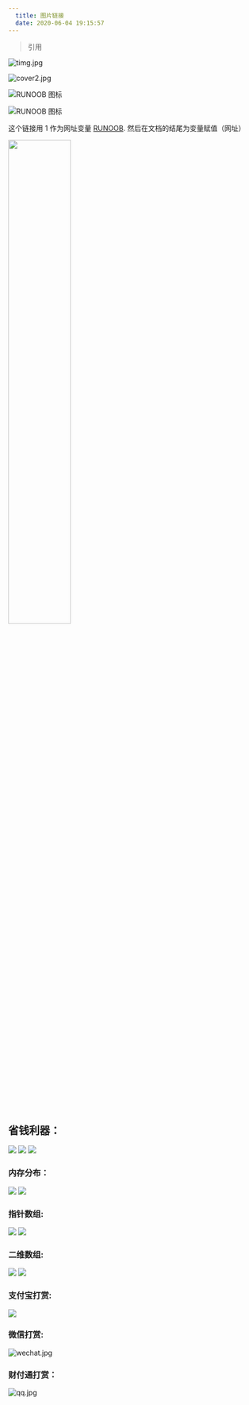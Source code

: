 ```yaml
---
  title: 图片链接
  date: 2020-06-04 19:15:57
---
```


> 引用

![timg.jpg](http://ww1.sinaimg.cn/large/006DnxC4gy1gfgh4gzj60j30hp0hpq44.jpg)

![cover2.jpg](http://ww1.sinaimg.cn/large/006DnxC4gy1gfgh4vouutj33ew1x5whj.jpg)

![RUNOOB 图标](http://static.runoob.com/images/runoob-logo.png)

![RUNOOB 图标](http://static.runoob.com/images/runoob-logo.png "RUNOOB")

这个链接用 1 作为网址变量 [RUNOOB][1].
然后在文档的结尾为变量赋值（网址）

[1]: http://static.runoob.com/images/runoob-logo.png

<img src="http://static.runoob.com/images/runoob-logo.png" width="50%">


## 省钱利器：
![](/hexo-private-blog-website/images/淘宝客14.jpg)
![](/hexo-private-blog-website/images/淘宝客15.jpg)
![](/hexo-private-blog-website/images/淘宝客16.jpg)

### 内存分布：
![](/hexo-private-blog-website/images/内存分布.bmp)
![](/hexo-private-blog-website/images/内存分布.png)
### 指针数组:
![](/hexo-private-blog-website/images/整型指针数组.bmp)
![](/hexo-private-blog-website/images/字符指针数组.bmp)
### 二维数组:
![](/hexo-private-blog-website/images/二维数组.png)
![](/hexo-private-blog-website/images/二维数组1.png)
### 支付宝打赏:
![](/hexo-private-blog-website/images/alipay.jpg)
### 微信打赏:
![wechat.jpg](http://ww1.sinaimg.cn/large/006DnxC4gy1gfggvv58jjj30u010sgnq.jpg)
### 财付通打赏：
![qq.jpg](http://ww1.sinaimg.cn/large/006DnxC4gy1gfggwd0rvjj32ai2lxdrm.jpg)

